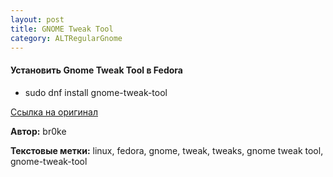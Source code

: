 ```yaml
---
layout: post
title: GNOME Tweak Tool
category: ALTRegularGnome
---
```


#### Установить Gnome Tweak Tool в Fedora

- sudo dnf install gnome-tweak-tool

[Ссылка на оригинал](https://linuxhint.com/install-gnome-tweak-tool-fedora-27/)

**Автор:** br0ke

**Текстовые метки:** linux, fedora, gnome, tweak, tweaks, gnome tweak tool, gnome-tweak-tool
